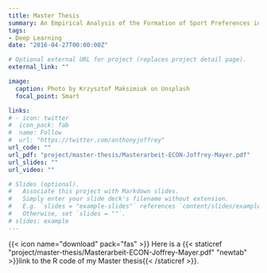 ```yaml
---
title: Master Thesis
summary: An Empirical Analysis of the Formation of Sport Preferences in Switzerland; with a Focus on Inter- and Intragenerational Factors.
tags:
- Deep Learning
date: "2016-04-27T00:00:00Z"

# Optional external URL for project (replaces project detail page).
external_link: ""

image:
  caption: Photo by Krzysztof Maksimiuk on Unsplash
  focal_point: Smart

links:
# - icon: twitter
#  icon_pack: fab
#  name: Follow
#  url: "https://twitter.com/anthonyjoffrey"
url_code: ""
url_pdf: "project/master-thesis/Masterarbeit-ECON-Joffrey-Mayer.pdf"
url_slides: ""
url_video: ""

# Slides (optional).
#   Associate this project with Markdown slides.
#   Simply enter your slide deck's filename without extension.
#   E.g. `slides = "example-slides"` references `content/slides/example-slides.md`.
#   Otherwise, set `slides = ""`.
# slides: example
---
```


{{< icon name="download" pack="fas" >}} Here is a {{< staticref "project/master-thesis/Masterarbeit-ECON-Joffrey-Mayer.pdf" "newtab" >}}link to the R code of my Master thesis{{< /staticref >}}.
